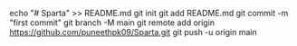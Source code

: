 echo "# Sparta" >> README.md
git init
git add README.md
git commit -m "first commit"
git branch -M main
git remote add origin https://github.com/puneethpk09/Sparta.git
git push -u origin main